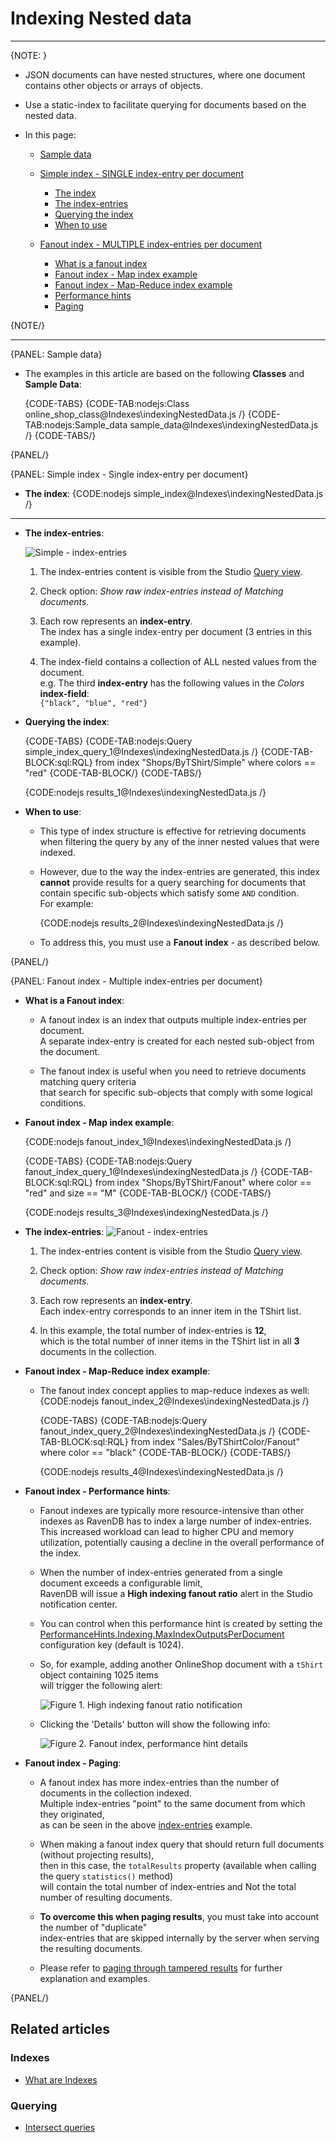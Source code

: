 # Indexing Nested data

---

{NOTE: }

* JSON documents can have nested structures, where one document contains other objects or arrays of objects.

* Use a static-index to facilitate querying for documents based on the nested data.

* In this page:
 
  * [Sample data](../indexes/indexing-nested-data#sample-data)

  * [Simple index - SINGLE index-entry per document](../indexes/indexing-nested-data#simple-index---single-index-entry-per-document)    
      * [The index](../indexes/indexing-nested-data#theIndex)
      * [The index-entries](../indexes/indexing-nested-data#theIndexEntries)
      * [Querying the index](../indexes/indexing-nested-data#queryingTheIndex)
      * [When to use](../indexes/indexing-nested-data#whenToUse)

  * [Fanout index - MULTIPLE index-entries per document](../indexes/indexing-nested-data#fanout-index---multiple-index-entries-per-document)   
      * [What is a fanout index](../indexes/indexing-nested-data#whatIsFanoutIndex)
      * [Fanout index - Map index example](../indexes/indexing-nested-data#fanoutMapIndex)
      * [Fanout index - Map-Reduce index example](../indexes/indexing-nested-data#fanoutMapReduceIndex)
      * [Performance hints](../indexes/indexing-nested-data#performanceHints)
      * [Paging](../indexes/indexing-nested-data#paging)

{NOTE/}

---

{PANEL: Sample data}

* The examples in this article are based on the following **Classes** and **Sample Data**:

     {CODE-TABS}
     {CODE-TAB:nodejs:Class online_shop_class@Indexes\indexingNestedData.js /}
     {CODE-TAB:nodejs:Sample_data sample_data@Indexes\indexingNestedData.js /}
     {CODE-TABS/}

{PANEL/}

{PANEL: Simple index - Single index-entry per document}

* <a id="theIndex" /> **The index**:
  {CODE:nodejs simple_index@Indexes\indexingNestedData.js /}

---

* <a id="theIndexEntries" /> **The index-entries**:

     ![Simple - index-entries](images/indexing-nested-data-1.png "A single index-entry per document")

     1. The index-entries content is visible from the Studio [Query view](../studio/database/queries/query-view).

     2. Check option: _Show raw index-entries instead of Matching documents_.

     3. Each row represents an **index-entry**.  
        The index has a single index-entry per document (3 entries in this example).  

     4. The index-field contains a collection of ALL nested values from the document.  
        e.g. The third **index-entry** has the following values in the _Colors_ **index-field**:  
        `{"black", "blue", "red"}`

* <a id="queryingTheIndex" /> **Querying the index**:

     {CODE-TABS}
     {CODE-TAB:nodejs:Query simple_index_query_1@Indexes\indexingNestedData.js /}
     {CODE-TAB-BLOCK:sql:RQL}
     from index "Shops/ByTShirt/Simple"
where colors == "red"
     {CODE-TAB-BLOCK/}
     {CODE-TABS/}

     {CODE:nodejs results_1@Indexes\indexingNestedData.js /}

* <a id="whenToUse" /> **When to use**:

     * This type of index structure is effective for retrieving documents when filtering the query by any of the inner nested values that were indexed.

     * However, due to the way the index-entries are generated, this index **cannot** provide results for a query searching for documents that contain 
       specific sub-objects which satisfy some `AND` condition.  
       For example:  

         {CODE:nodejs results_2@Indexes\indexingNestedData.js /}

     * To address this, you must use a **Fanout index** - as described below.

{PANEL/}

{PANEL: Fanout index - Multiple index-entries per document}

* <a id="whatIsFanoutIndex" /> **What is a Fanout index**:

     * A fanout index is an index that outputs multiple index-entries per document.  
       A separate index-entry is created for each nested sub-object from the document.
 
     * The fanout index is useful when you need to retrieve documents matching query criteria  
       that search for specific sub-objects that comply with some logical conditions.

* <a id="fanoutMapIndex" /> **Fanout index - Map index example**:

     {CODE:nodejs fanout_index_1@Indexes\indexingNestedData.js /}

     {CODE-TABS}
     {CODE-TAB:nodejs:Query fanout_index_query_1@Indexes\indexingNestedData.js /}
     {CODE-TAB-BLOCK:sql:RQL}
     from index "Shops/ByTShirt/Fanout" 
where color == "red" and size == "M"
     {CODE-TAB-BLOCK/}
     {CODE-TABS/}

     {CODE:nodejs results_3@Indexes\indexingNestedData.js /}

* <a id="fanoutMapIndexIndexEntries" /> **The index-entries**:
 ![Fanout - index-entries](images/indexing-nested-data-2.png "Multiple index-entries per document")

     1. The index-entries content is visible from the Studio [Query view](../studio/database/queries/query-view).

     2. Check option: _Show raw index-entries instead of Matching documents_.

     3. Each row represents an **index-entry**.  
        Each index-entry corresponds to an inner item in the TShirt list.

     4. In this example, the total number of index-entries is **12**,  
        which is the total number of inner items in the TShirt list in all **3** documents in the collection.

* <a id="fanoutMapReduceIndex" /> **Fanout index - Map-Reduce index example**:

     * The fanout index concept applies to map-reduce indexes as well:
          {CODE:nodejs fanout_index_2@Indexes\indexingNestedData.js /}

          {CODE-TABS}
          {CODE-TAB:nodejs:Query fanout_index_query_2@Indexes\indexingNestedData.js /}
          {CODE-TAB-BLOCK:sql:RQL}
          from index "Sales/ByTShirtColor/Fanout"
where color == "black"
          {CODE-TAB-BLOCK/}
          {CODE-TABS/}

          {CODE:nodejs results_4@Indexes\indexingNestedData.js /}

* <a id="performanceHints" /> **Fanout index - Performance hints**:

     * Fanout indexes are typically more resource-intensive than other indexes as RavenDB has to index a large number of index-entries. 
       This increased workload can lead to higher CPU and memory utilization, potentially causing a decline in the overall performance of the index.

     * When the number of index-entries generated from a single document exceeds a configurable limit,  
       RavenDB will issue a **High indexing fanout ratio** alert in the Studio notification center.

     * You can control when this performance hint is created by setting the 
       [PerformanceHints.Indexing.MaxIndexOutputsPerDocument](../server/configuration/performance-hints-configuration#performancehints.indexing.maxindexoutputsperdocument) configuration key 
       (default is 1024).

     * So, for example, adding another OnlineShop document with a `tShirt` object containing 1025 items  
       will trigger the following alert: 

         ![Figure 1. High indexing fanout ratio notification](images/fanout-index-performance-hint-1.png "High indexing fanout ratio notification")

     * Clicking the 'Details' button will show the following info:

         ![Figure 2. Fanout index, performance hint details](images/fanout-index-performance-hint-2.png "Fanout index, performance hint details")

* <a id="paging" /> **Fanout index - Paging**:

     * A fanout index has more index-entries than the number of documents in the collection indexed.  
       Multiple index-entries "point" to the same document from which they originated,  
       as can be seen in the above [index-entries](../indexes/indexing-nested-data#fanoutMapIndexIndexEntries) example.

     * When making a fanout index query that should return full documents (without projecting results),  
       then in this case, the `totalResults` property (available when calling the query `statistics()` method)  
       will contain the total number of index-entries and Not the total number of resulting documents.

     * **To overcome this when paging results**, you must take into account the number of "duplicate"  
       index-entries that are skipped internally by the server when serving the resulting documents.  

     * Please refer to [paging through tampered results](../indexes/querying/paging#paging-through-tampered-results) for further explanation and examples. 

{PANEL/}

## Related articles

### Indexes

- [What are Indexes](../indexes/what-are-indexes)

### Querying

- [Intersect queries](../indexes/querying/intersection)
